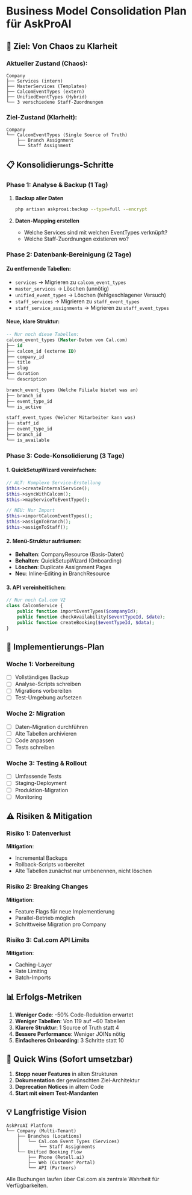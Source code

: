 # Business Model Consolidation Plan für AskProAI

## 🎯 Ziel: Von Chaos zu Klarheit

### Aktueller Zustand (Chaos):
```
Company
├── Services (intern)
├── MasterServices (Templates)
├── CalcomEventTypes (extern)
├── UnifiedEventTypes (Hybrid)
└── 3 verschiedene Staff-Zuordnungen
```

### Ziel-Zustand (Klarheit):
```
Company
└── CalcomEventTypes (Single Source of Truth)
    ├── Branch Assignment
    └── Staff Assignment
```

## 📋 Konsolidierungs-Schritte

### Phase 1: Analyse & Backup (1 Tag)
1. **Backup aller Daten**
   ```bash
   php artisan askproai:backup --type=full --encrypt
   ```

2. **Daten-Mapping erstellen**
   - Welche Services sind mit welchen EventTypes verknüpft?
   - Welche Staff-Zuordnungen existieren wo?

### Phase 2: Datenbank-Bereinigung (2 Tage)

#### Zu entfernende Tabellen:
- `services` → Migrieren zu `calcom_event_types`
- `master_services` → Löschen (unnötig)
- `unified_event_types` → Löschen (fehlgeschlagener Versuch)
- `staff_services` → Migrieren zu `staff_event_types`
- `staff_service_assignments` → Migrieren zu `staff_event_types`

#### Neue, klare Struktur:
```sql
-- Nur noch diese Tabellen:
calcom_event_types (Master-Daten von Cal.com)
├── id
├── calcom_id (externe ID)
├── company_id
├── title
├── slug
├── duration
└── description

branch_event_types (Welche Filiale bietet was an)
├── branch_id
├── event_type_id
└── is_active

staff_event_types (Welcher Mitarbeiter kann was)
├── staff_id
├── event_type_id
├── branch_id
└── is_available
```

### Phase 3: Code-Konsolidierung (3 Tage)

#### 1. QuickSetupWizard vereinfachen:
```php
// ALT: Komplexe Service-Erstellung
$this->createInternalService();
$this->syncWithCalcom();
$this->mapServiceToEventType();

// NEU: Nur Import
$this->importCalcomEventTypes();
$this->assignToBranch();
$this->assignToStaff();
```

#### 2. Menü-Struktur aufräumen:
- **Behalten**: CompanyResource (Basis-Daten)
- **Behalten**: QuickSetupWizard (Onboarding)
- **Löschen**: Duplicate Assignment Pages
- **Neu**: Inline-Editing in BranchResource

#### 3. API vereinheitlichen:
```php
// Nur noch Cal.com V2
class CalcomService {
    public function importEventTypes($companyId);
    public function checkAvailability($eventTypeId, $date);
    public function createBooking($eventTypeId, $data);
}
```

## 🔧 Implementierungs-Plan

### Woche 1: Vorbereitung
- [ ] Vollständiges Backup
- [ ] Analyse-Scripts schreiben
- [ ] Migrations vorbereiten
- [ ] Test-Umgebung aufsetzen

### Woche 2: Migration
- [ ] Daten-Migration durchführen
- [ ] Alte Tabellen archivieren
- [ ] Code anpassen
- [ ] Tests schreiben

### Woche 3: Testing & Rollout
- [ ] Umfassende Tests
- [ ] Staging-Deployment
- [ ] Produktion-Migration
- [ ] Monitoring

## ⚠️ Risiken & Mitigation

### Risiko 1: Datenverlust
**Mitigation**: 
- Incremental Backups
- Rollback-Scripts vorbereitet
- Alte Tabellen zunächst nur umbenennen, nicht löschen

### Risiko 2: Breaking Changes
**Mitigation**:
- Feature Flags für neue Implementierung
- Parallel-Betrieb möglich
- Schrittweise Migration pro Company

### Risiko 3: Cal.com API Limits
**Mitigation**:
- Caching-Layer
- Rate Limiting
- Batch-Imports

## 📊 Erfolgs-Metriken

1. **Weniger Code**: -50% Code-Reduktion erwartet
2. **Weniger Tabellen**: Von 119 auf ~60 Tabellen
3. **Klarere Struktur**: 1 Source of Truth statt 4
4. **Bessere Performance**: Weniger JOINs nötig
5. **Einfacheres Onboarding**: 3 Schritte statt 10

## 🚀 Quick Wins (Sofort umsetzbar)

1. **Stopp neuer Features** in alten Strukturen
2. **Dokumentation** der gewünschten Ziel-Architektur
3. **Deprecation Notices** in altem Code
4. **Start mit einem Test-Mandanten**

## 💡 Langfristige Vision

```
AskProAI Platform
└── Company (Multi-Tenant)
    ├── Branches (Locations)
    │   └── Cal.com Event Types (Services)
    │       └── Staff Assignments
    └── Unified Booking Flow
        ├── Phone (Retell.ai)
        ├── Web (Customer Portal)
        └── API (Partners)
```

Alle Buchungen laufen über Cal.com als zentrale Wahrheit für Verfügbarkeiten.